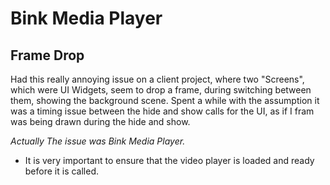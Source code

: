 # Bink Media Player

## Frame Drop
Had this really annoying issue on a client project, where two "Screens", which were UI Widgets, seem to drop a frame, during switching between them, showing the background scene. 
Spent a while with the assumption it was a timing issue between the hide and show calls for the UI, as if I fram was being drawn during the hide and show.
	
*Actually The issue was Bink Media Player.*

* It is very important to ensure that the video player is loaded and ready before it is called.
